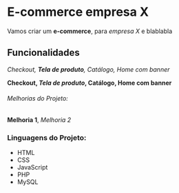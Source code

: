 # E-commerce empresa X

Vamos criar um **e-commerce**, para *empresa X* e blablabla

## Funcionalidades

_Checkout, **Tela de produto**, Catálogo, Home com banner_

**Checkout, _Tela de produto_, Catálogo, Home com banner**


###### Melhorias do Projeto:

__Melhoria 1__, _Melhoria 2_

### Linguagens do Projeto:

* HTML
* CSS
* JavaScript
* PHP
* MySQL